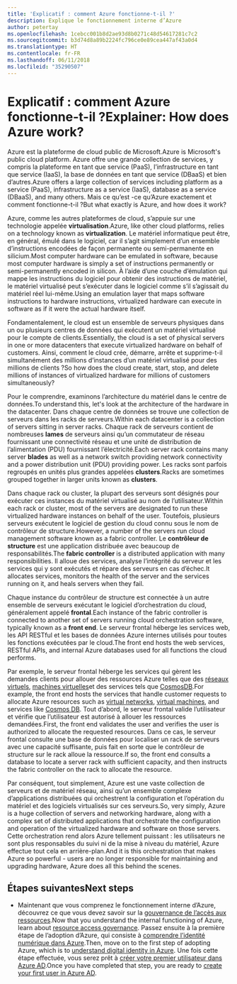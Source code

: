 ```yaml
---
title: 'Explicatif : comment Azure fonctionne-t-il ?'
description: Explique le fonctionnement interne d’Azure
author: petertay
ms.openlocfilehash: 1cebcc001b8d2ae93d8b0271c48d54617281c7c2
ms.sourcegitcommit: b3d74d8a89b2224fc796ce0e89cea447af43a0d4
ms.translationtype: HT
ms.contentlocale: fr-FR
ms.lasthandoff: 06/11/2018
ms.locfileid: "35290507"
---
```

# <a name="explainer-how-does-azure-work"></a><span data-ttu-id="caa17-103">Explicatif : comment Azure fonctionne-t-il ?</span><span class="sxs-lookup"><span data-stu-id="caa17-103">Explainer: How does Azure work?</span></span>

<span data-ttu-id="caa17-104">Azure est la plateforme de cloud public de Microsoft.</span><span class="sxs-lookup"><span data-stu-id="caa17-104">Azure is Microsoft's public cloud platform.</span></span> <span data-ttu-id="caa17-105">Azure offre une grande collection de services, y compris la plateforme en tant que service (PaaS), l’infrastructure en tant que service (IaaS), la base de données en tant que service (DBaaS) et bien d’autres.</span><span class="sxs-lookup"><span data-stu-id="caa17-105">Azure offers a large collection of services including platform as a service (PaaS), infrastructure as a service (IaaS), database as a service (DBaaS), and many others.</span></span> <span data-ttu-id="caa17-106">Mais ce qu’est -ce qu’Azure exactement et comment fonctionne-t-il ?</span><span class="sxs-lookup"><span data-stu-id="caa17-106">But what exactly is Azure, and how does it work?</span></span>

<span data-ttu-id="caa17-107">Azure, comme les autres plateformes de cloud, s’appuie sur une technologie appelée **virtualisation**.</span><span class="sxs-lookup"><span data-stu-id="caa17-107">Azure, like other cloud platforms, relies on a technology known as **virtualization**.</span></span> <span data-ttu-id="caa17-108">Le matériel informatique peut être, en général, émulé dans le logiciel, car il s’agit simplement d’un ensemble d’instructions encodées de façon permanente ou semi-permanente en silicium.</span><span class="sxs-lookup"><span data-stu-id="caa17-108">Most computer hardware can be emulated in software, because most computer hardware is simply a set of instructions permanently or semi-permanently encoded in silicon.</span></span> <span data-ttu-id="caa17-109">À l’aide d’une couche d’émulation qui mappe les instructions du logiciel pour obtenir des instructions de matériel, le matériel virtualisé peut s’exécuter dans le logiciel comme s’il s’agissait du matériel réel lui-même.</span><span class="sxs-lookup"><span data-stu-id="caa17-109">Using an emulation layer that maps software instructions to hardware instructions, virtualized hardware can execute in software as if it were the actual hardware itself.</span></span>

<span data-ttu-id="caa17-110">Fondamentalement, le cloud est un ensemble de serveurs physiques dans un ou plusieurs centres de données qui exécutent un matériel virtualisé pour le compte de clients.</span><span class="sxs-lookup"><span data-stu-id="caa17-110">Essentially, the cloud is a set of physical servers in one or more datacenters that execute virtualized hardware on behalf of customers.</span></span> <span data-ttu-id="caa17-111">Ainsi, comment le cloud crée, démarre, arrête et supprime-t-il simultanément des millions d’instances d’un matériel virtualisé pour des millions de clients ?</span><span class="sxs-lookup"><span data-stu-id="caa17-111">So how does the cloud create, start, stop, and delete millions of instances of virtualized hardware for millions of customers simultaneously?</span></span>

<span data-ttu-id="caa17-112">Pour le comprendre, examinons l’architecture du matériel dans le centre de données.</span><span class="sxs-lookup"><span data-stu-id="caa17-112">To understand this, let's look at the architecture of the hardware in the datacenter.</span></span>  <span data-ttu-id="caa17-113">Dans chaque centre de données se trouve une collection de serveurs dans les racks de serveurs.</span><span class="sxs-lookup"><span data-stu-id="caa17-113">Within each datacenter is a collection of servers sitting in server racks.</span></span> <span data-ttu-id="caa17-114">Chaque rack de serveurs contient de nombreuses **lames** de serveurs ainsi qu’un commutateur de réseau fournissant une connectivité réseau et une unité de distribution de l’alimentation (PDU) fournissant l’électricité.</span><span class="sxs-lookup"><span data-stu-id="caa17-114">Each server rack contains many server **blades** as well as a network switch providing network connectivity and a power distribution unit (PDU) providing power.</span></span> <span data-ttu-id="caa17-115">Les racks sont parfois regroupés en unités plus grandes appelées **clusters**.</span><span class="sxs-lookup"><span data-stu-id="caa17-115">Racks are sometimes grouped together in larger units known as **clusters**.</span></span> 

<span data-ttu-id="caa17-116">Dans chaque rack ou cluster, la plupart des serveurs sont désignés pour exécuter ces instances du matériel virtualisé au nom de l’utilisateur.</span><span class="sxs-lookup"><span data-stu-id="caa17-116">Within each rack or cluster, most of the servers are designated to run these virtualized hardware instances on behalf of the user.</span></span> <span data-ttu-id="caa17-117">Toutefois, plusieurs serveurs exécutent le logiciel de gestion du cloud connu sous le nom de contrôleur de structure.</span><span class="sxs-lookup"><span data-stu-id="caa17-117">However, a number of the servers run cloud management software known as a fabric controller.</span></span> <span data-ttu-id="caa17-118">Le **contrôleur de structure** est une application distribuée avec beaucoup de responsabilités.</span><span class="sxs-lookup"><span data-stu-id="caa17-118">The **fabric controller** is a distributed application with many responsibilities.</span></span> <span data-ttu-id="caa17-119">Il alloue des services, analyse l’intégrité du serveur et les services qui y sont exécutés et répare des serveurs en cas d’échec.</span><span class="sxs-lookup"><span data-stu-id="caa17-119">It allocates services, monitors the health of the server and the services running on it, and heals servers when they fail.</span></span>

<span data-ttu-id="caa17-120">Chaque instance du contrôleur de structure est connectée à un autre ensemble de serveurs exécutant le logiciel d’orchestration du cloud, généralement appelé **frontal**.</span><span class="sxs-lookup"><span data-stu-id="caa17-120">Each instance of the fabric controller is connected to another set of servers running cloud orchestration software, typically known as a **front end**.</span></span> <span data-ttu-id="caa17-121">Le serveur frontal héberge les services web, les API RESTful et les bases de données Azure internes utilisés pour toutes les fonctions exécutées par le cloud.</span><span class="sxs-lookup"><span data-stu-id="caa17-121">The front end hosts the web services, RESTful APIs, and internal Azure databases used for all functions the cloud performs.</span></span> 

<span data-ttu-id="caa17-122">Par exemple, le serveur frontal héberge les services qui gèrent les demandes clients pour allouer des ressources Azure telles que des [réseaux virtuels][vnet], [machines virtuelles][vms]et des services tels que [CosmosDB][cosmosdb].</span><span class="sxs-lookup"><span data-stu-id="caa17-122">For example, the front end hosts the services that handle customer requests to allocate Azure resources such as [virtual networks][vnet], [virtual machines][vms], and services like [Cosmos DB][cosmosdb].</span></span> <span data-ttu-id="caa17-123">Tout d’abord, le serveur frontal valide l’utilisateur et vérifie que l’utilisateur est autorisé à allouer les ressources demandées.</span><span class="sxs-lookup"><span data-stu-id="caa17-123">First, the front end validates the user and verifies the user is authorized to allocate the requested resources.</span></span> <span data-ttu-id="caa17-124">Dans ce cas, le serveur frontal consulte une base de données pour localiser un rack de serveurs avec une capacité suffisante, puis fait en sorte que le contrôleur de structure sur le rack alloue la ressource.</span><span class="sxs-lookup"><span data-stu-id="caa17-124">If so, the front end consults a database to locate a server rack with sufficient capacity, and then instructs the fabric controller on the rack to allocate the resource.</span></span>

<span data-ttu-id="caa17-125">Par conséquent, tout simplement, Azure est une vaste collection de serveurs et de matériel réseau, ainsi qu’un ensemble complexe d’applications distribuées qui orchestrent la configuration et l’opération du matériel et des logiciels virtualisés sur ces serveurs.</span><span class="sxs-lookup"><span data-stu-id="caa17-125">So, very simply, Azure is a huge collection of servers and networking hardware, along with a complex set of distributed applications that orchestrate the configuration and operation of the virtualized hardware and software on those servers.</span></span> <span data-ttu-id="caa17-126">Cette orchestration rend alors Azure tellement puissant : les utilisateurs ne sont plus responsables du suivi ni de la mise à niveau du matériel, Azure effectue tout cela en arrière-plan.</span><span class="sxs-lookup"><span data-stu-id="caa17-126">And it is this orchestration that makes Azure so powerful - users are no longer responsible for maintaining and upgrading hardware, Azure does all this behind the scenes.</span></span> 

## <a name="next-steps"></a><span data-ttu-id="caa17-127">Étapes suivantes</span><span class="sxs-lookup"><span data-stu-id="caa17-127">Next steps</span></span>

* <span data-ttu-id="caa17-128">Maintenant que vous comprenez le fonctionnement interne d’Azure, découvrez ce que vous devez savoir sur la [gouvernance de l’accès aux ressources](governance-explainer.md).</span><span class="sxs-lookup"><span data-stu-id="caa17-128">Now that you understand the internal functioning of Azure, learn about [resource access governance](governance-explainer.md).</span></span> <span data-ttu-id="caa17-129">Passez ensuite à la première étape de l’adoption d’Azure, qui consiste à [comprendre l’identité numérique dans Azure](tenant-explainer.md).</span><span class="sxs-lookup"><span data-stu-id="caa17-129">Then, move on to the first step of adopting Azure, which is to [understand digital identity in Azure](tenant-explainer.md).</span></span> <span data-ttu-id="caa17-130">Une fois cette étape effectuée, vous serez prêt à [créer votre premier utilisateur dans Azure AD][docs-add-users-to-aad].</span><span class="sxs-lookup"><span data-stu-id="caa17-130">Once you have completed that step, you are ready to [create your first user in Azure AD][docs-add-users-to-aad].</span></span>

<!-- Links -->

[cosmosdb]: /azure/cosmos-db/introduction
[docs-add-users-to-aad]: /azure/active-directory/add-users-azure-active-directory?toc=/azure/architecture/cloud-adoption-guide/toc.json
[vms]: /azure/virtual-machines/
[vnet]: /azure/virtual-network/virtual-networks-overview
